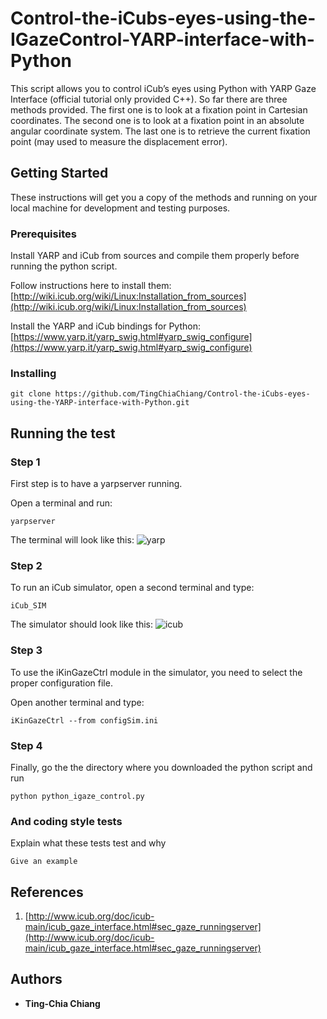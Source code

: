 # Control-the-iCubs-eyes-using-the-IGazeControl-YARP-interface-with-Python

This script allows you to control iCub’s eyes using Python with YARP Gaze Interface (official tutorial only provided C++). So far there are three methods provided. The first one is to look at a fixation point in Cartesian coordinates. The second one is to look at a fixation point in an absolute angular coordinate system. The last one is to retrieve the current fixation point (may used to measure the displacement error). 

## Getting Started

These instructions will get you a copy of the methods and running on your local machine for development and testing purposes.

### Prerequisites

Install YARP and iCub from sources and compile them properly before running the python script.


Follow instructions here to install them:
[http://wiki.icub.org/wiki/Linux:Installation_from_sources](http://wiki.icub.org/wiki/Linux:Installation_from_sources)

Install the YARP and iCub bindings for Python:
[https://www.yarp.it/yarp_swig.html#yarp_swig_configure](https://www.yarp.it/yarp_swig.html#yarp_swig_configure)

### Installing

```
git clone https://github.com/TingChiaChiang/Control-the-iCubs-eyes-using-the-YARP-interface-with-Python.git
```

## Running the test
### Step 1

First step is to have a yarpserver running.

Open a terminal and run: 
   
```
yarpserver
```
The terminal will look like this:
![yarp](https://user-images.githubusercontent.com/41744376/55685218-c0019e80-5953-11e9-9686-1b5cbf56657e.png)

### Step 2
To run an iCub simulator, open a second terminal and type:
```
iCub_SIM
```
The simulator should look like this:
![icub](https://user-images.githubusercontent.com/41744376/55685172-65684280-5953-11e9-809d-41096314acdc.png)

### Step 3
To use the iKinGazeCtrl module in the simulator, you need to select the proper configuration file. 

Open another terminal and type:

```
iKinGazeCtrl --from configSim.ini
```
### Step 4
Finally, go the the directory where you downloaded the python script and run

```
python python_igaze_control.py
```

### And coding style tests

Explain what these tests test and why

```
Give an example
```

## References
1. [http://www.icub.org/doc/icub-main/icub_gaze_interface.html#sec_gaze_runningserver](http://www.icub.org/doc/icub-main/icub_gaze_interface.html#sec_gaze_runningserver)

## Authors

* **Ting-Chia Chiang**




